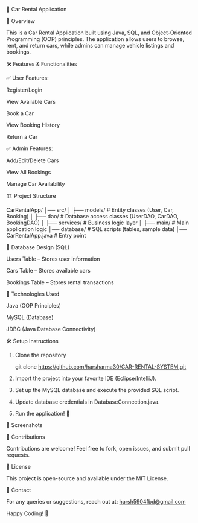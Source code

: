 🚗 Car Rental Application

📌 Overview

This is a Car Rental Application built using Java, SQL, and Object-Oriented Programming (OOP) principles. The application allows users to browse, rent, and return cars, while admins can manage vehicle listings and bookings.

🛠️ Features & Functionalities

✅ User Features:

Register/Login

View Available Cars

Book a Car

View Booking History

Return a Car

✅ Admin Features:

Add/Edit/Delete Cars

View All Bookings

Manage Car Availability

🏗️ Project Structure

CarRentalApp/
│── src/
│   ├── models/         # Entity classes (User, Car, Booking)
│   ├── dao/            # Database access classes (UserDAO, CarDAO, BookingDAO)
│   ├── services/       # Business logic layer
│   ├── main/           # Main application logic
│── database/           # SQL scripts (tables, sample data)
│── CarRentalApp.java   # Entry point

💾 Database Design (SQL)

Users Table – Stores user information

Cars Table – Stores available cars

Bookings Table – Stores rental transactions

🚀 Technologies Used

Java (OOP Principles)

MySQL (Database)

JDBC (Java Database Connectivity)

🛠️ Setup Instructions

1. Clone the repository

    git clone https://github.com/harsharma30/CAR-RENTAL-SYSTEM.git

2. Import the project into your favorite IDE (Eclipse/IntelliJ).

3. Set up the MySQL database and execute the provided SQL script.

4. Update database credentials in DatabaseConnection.java.

5. Run the application! 🚀

📸 Screenshots

🤝 Contributions

Contributions are welcome! Feel free to fork, open issues, and submit pull requests.

📜 License

This project is open-source and available under the MIT License.

📩 Contact

For any queries or suggestions, reach out at: harsh5904fbd@gmail.com

Happy Coding! 🚀


